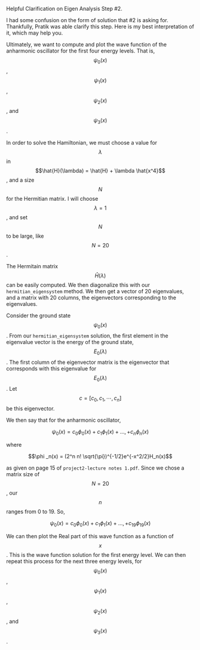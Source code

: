 Helpful Clarification on Eigen Analysis Step #2. 

I had some confusion on the form of solution that #2 is asking for. Thankfully, Pratik was able clarify this step. Here is my best interpretation of it, which may help you. 

Ultimately, we want to compute and plot the wave function of the anharmonic oscillator for the first four energy levels. That is, $$\psi_0(x)$$, $$\psi_1(x)$$, $$\psi_2(x)$$, and $$\psi_3(x)$$.

In order to solve the Hamiltonian, we must choose a value for $$\lambda$$ in $$\hat{H}(\lambda) = \hat{H} + \lambda \hat{x^4}$$, and a size $$N$$ for the Hermitian matrix. I will choose $$\lambda = 1$$, and set $$N$$ to be large, like $$N = 20$$. 

The Hermitain matrix $$\hat{H}(\lambda)$$ can be easily computed. We then diagonalize this with our `hermitian_eigensystem` method. We then get a vector of 20 eigenvalues, and a matrix with 20 columns, the eigenvectors corresponding to the eigenvalues. 

Consider the ground state $$\psi_0(x)$$. From our `hermitian_eigensystem` solution, the first element in the eigenvalue vector is the energy of the ground state, $$E_0(\lambda)$$. The first column of the eigenvector matrix is the eigenvector that corresponds with this eigenvalue for $$E_0(\lambda)$$. Let $$c = [c_0, c_1, \cdots,c_n]$$ be this eigenvector. 

We then say that for the anharmonic oscillator, 

$$\psi_0(x)= c_0 \phi_0(x) + c_1 \phi_1(x) + \dotsc, + c_n \phi_n(x)$$ 

where 

$$\phi _n(x) = (2^n n! \sqrt{\pi})^{-1/2}e^{-x^2/2}H_n(x)$$ 

as given on page 15 of `project2-lecture notes 1.pdf`. Since we chose a matrix size of $$N = 20$$, our $$n$$ ranges from 0 to 19. So, 


$$\psi_0(x)= c_0 \phi_0(x) + c_1 \phi_1(x) + \dotsc, + c_{19} \phi_{19}(x)$$ 

We can then plot the Real part of this wave function as a function of $$x$$. This is the wave function solution for the first energy level. We can then repeat this process for the next three energy levels, for $$\psi_0(x)$$, $$\psi_1(x)$$, $$\psi_2(x)$$, and $$\psi_3(x)$$.